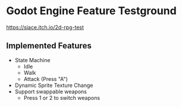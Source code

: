 # Godot Engine Feature Testground

https://siace.itch.io/2d-rpg-test

## Implemented Features
- State Machine
  - Idle
  - Walk
  - Attack (Press "A")
- Dynamic Sprite Texture Change
- Support swappable weapons
  - Press 1 or 2 to switch weapons
